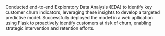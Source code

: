 Conducted end-to-end Exploratory Data Analysis (EDA) to identify key customer churn indicators, leveraging these insights to develop a targeted predictive model. Successfully deployed the model in a web apllication using Flask to proactively identify customers at risk of churn, enabling strategic intervention and retention efforts.
